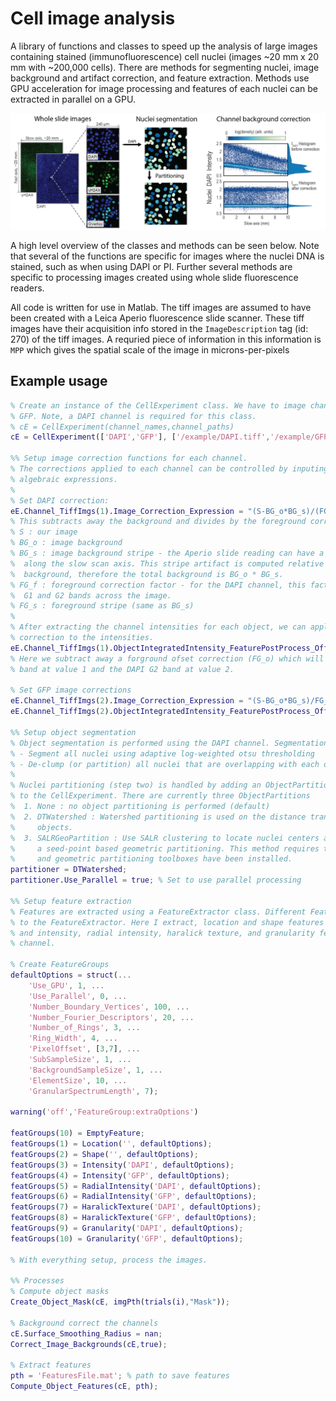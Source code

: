 # Cell image analysis
A library of functions and classes to speed up the analysis of large images containing stained (immunofluorescence) cell nuclei (images ~20 mm x 20 mm with ~200,000 cells). There are methods for segmenting nuclei, image background and artifact correction, and feature extraction. Methods use GPU acceleration for image processing and features of each nuclei can be extracted in parallel on a GPU.

![GitHub Logo](/docs/processing_img1.png)

A high level overview of the classes and methods can be seen below. Note that several of the functions are specific for images where the nuclei DNA is stained, such as when using DAPI or PI. Further several methods are specific to processing images created using whole slide fluorescence readers.

All code is written for use in Matlab. The tiff images are assumed to have been created with a Leica Aperio fluorescence slide scanner. These tiff images have their acquisition info stored in the `ImageDescription` tag (id: 270) of the tiff images. A requried piece of information in this information is `MPP` which gives the spatial scale of the image in microns-per-pixels

## Example usage

```Matlab
% Create an instance of the CellExperiment class. We have to image channels DAPI, and
% GFP. Note, a DAPI channel is required for this class.
% cE = CellExperiment(channel_names,channel_paths)
cE = CellExperiment(['DAPI','GFP'], ['/example/DAPI.tiff','/example/GFP.tiff'])

%% Setup image correction functions for each channel.
% The corrections applied to each channel can be controlled by inputing
% algebraic expressions.
%
% Set DAPI correction:
eE.Channel_TiffImgs(1).Image_Correction_Expression = "(S-BG_o*BG_s)/(FG_s*FG_f)";
% This subtracts away the background and divides by the foreground correction
% S : our image
% BG_o : image background
% BG_s : image background stripe - the Aperio slide reading can have a stripe artifact
%  along the slow scan axis. This stripe artifact is computed relative to the image
%  background, therefore the total background is BG_o * BG_s.
% FG_f : foreground correction factor - for the DAPI channel, this factor will flatten the
%  G1 and G2 bands across the image.
% FG_s : foreground stripe (same as BG_s)
%
% After extracting the channel intensities for each object, we can apply an additional
% correction to the intensities.
eE.Channel_TiffImgs(1).ObjectIntegratedIntensity_FeaturePostProcess_OffsetExpression = "FG_o";
% Here we subtract away a forground ofset correction (FG_o) which will place the DAPI G1
% band at value 1 and the DAPI G2 band at value 2.

% Set GFP image corrections
eE.Channel_TiffImgs(2).Image_Correction_Expression = "(S-BG_o*BG_s)/FG_s";
eE.Channel_TiffImgs(2).ObjectIntegratedIntensity_FeaturePostProcess_OffsetExpression = "-FG_o";

%% Setup object segmentation
% Object segmentation is performed using the DAPI channel. Segmentation has two steps.
% - Segment all nuclei using adaptive log-weighted otsu thresholding
% - De-clump (or partition) all nuclei that are overlapping with each other.
%
% Nuclei partitioning (step two) is handled by adding an ObjectPartitioner class object
% to the CellExperiment. There are currently three ObjectPartitions
%  1. None : no object partitioning is performed (default)
%  2. DTWatershed : Watershed partitioning is used on the distance transform of the
%     objects.
%  3. SALRGeoPartition : Use SALR clustering to locate nuclei centers and then use
%     a seed-point based geometric partitioning. This method requires that SALR clustering
%     and geometric partitioning toolboxes have been installed.
partitioner = DTWatershed;
partitioner.Use_Parallel = true; % Set to use parallel processing

%% Setup feature extraction
% Features are extracted using a FeatureExtractor class. Different FeatureGroups are added
% to the FeatureExtractor. Here I extract, location and shape features from the objects
% and intensity, radial intensity, haralick texture, and granularity features from each
% channel.

% Create FeatureGroups
defaultOptions = struct(...
    'Use_GPU', 1, ...
    'Use_Parallel', 0, ...
    'Number_Boundary_Vertices', 100, ...
    'Number_Fourier_Descriptors', 20, ...
    'Number_of_Rings', 3, ...
    'Ring_Width', 4, ...
    'PixelOffset', [3,7], ...
    'SubSampleSize', 1, ...
    'BackgroundSampleSize', 1, ...
    'ElementSize', 10, ...
    'GranularSpectrumLength', 7);

warning('off','FeatureGroup:extraOptions')

featGroups(10) = EmptyFeature;
featGroups(1) = Location('', defaultOptions);
featGroups(2) = Shape('', defaultOptions);
featGroups(3) = Intensity('DAPI', defaultOptions);
featGroups(4) = Intensity('GFP', defaultOptions);
featGroups(5) = RadialIntensity('DAPI', defaultOptions);
featGroups(6) = RadialIntensity('GFP', defaultOptions);
featGroups(7) = HaralickTexture('DAPI', defaultOptions);
featGroups(8) = HaralickTexture('GFP', defaultOptions);
featGroups(9) = Granularity('DAPI', defaultOptions);
featGroups(10) = Granularity('GFP', defaultOptions);

% With everything setup, process the images.

%% Processes
% Compute object masks
Create_Object_Mask(cE, imgPth(trials(i),"Mask"));

% Background correct the channels
cE.Surface_Smoothing_Radius = nan;
Correct_Image_Backgrounds(cE,true);

% Extract features
pth = 'FeaturesFile.mat'; % path to save features
Compute_Object_Features(cE, pth);
```
<!--
## Class `TiffImg`
This class is a wrapper for the `tifflib` library. This class is much faster at repeated reading of small portions of large tiff files than Matlab's built in `Tiff` class.

### High level methods

##### Load tif image
```Matlab
t = TiffImg('path-to-img.tiff');
```

##### Threshold:
```Matlab
% Compute threshold for object segmentation
th = t.Compute_Threshold();
```
- This uses an adaptive log-weighted otsu-thresholding similar to CellProfiler software.
- The threshold is computed for each block of the image (specified by t.blockSize)
- When applying the threshold to the image, the computed threshold values from each block
  are linearly interpolated to get the threshold value at each pixel.
- The computed threshold is stored in `t.threshold` and is optionally

##### Compute background
```Matlab
% Compute image background
bg = t.Compute_Background();
```
- Background is determined by 1) creating a mask with all pixels less than the threshold 2) eroding this mask with a small diamond (radius 2) 3) computing the median image intensity of all mask pixels from each block of the image.
- Background is stored in `t.BG_offset`

The images aquired with the Aperio slide reader can have a stripe artifact along the slow scan axis. This stripe artifact can be determined using
```Matlab
% Compute background stripe
bg_s = t.Compute_StripeArtifact('background');
```
- The background stripe is computed relative to the background. That is, after computing the background, the image is _divided_ by the background, and then the background stripe is computed.
- The background stripe is stored in `t.BG_stripeX`

The background and background stripe can be computed with a single function call using
```Matlab
% Compute background and background stripe
bg = t.Compute_Background(true);
```

-->
